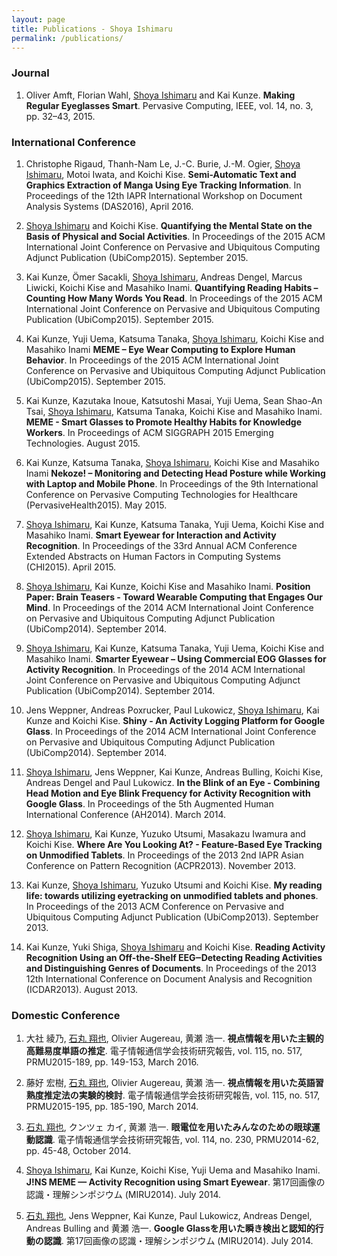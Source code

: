 ```yaml
---
layout: page
title: Publications - Shoya Ishimaru
permalink: /publications/
---
```


### Journal

1. Oliver Amft, Florian Wahl, <u>Shoya Ishimaru</u> and Kai Kunze. <span style="font-weight: 700;">Making Regular Eyeglasses Smart</span>. Pervasive Computing, IEEE, vol. 14, no. 3, pp. 32–43, 2015.

### International Conference

1. Christophe Rigaud, Thanh-Nam Le, J.-C. Burie, J.-M. Ogier, <u>Shoya Ishimaru</u>, Motoi Iwata, and Koichi Kise. <span style="font-weight: 700;">Semi-Automatic Text and Graphics Extraction of Manga Using Eye Tracking Information</span>. In Proceedings of the 12th IAPR International Workshop on Document Analysis Systems (DAS2016), April 2016.

1. <u>Shoya Ishimaru</u> and Koichi Kise. <span style="font-weight: 700;">Quantifying the Mental State on the Basis of Physical and Social Activities</span>. In Proceedings of the 2015 ACM International Joint Conference on Pervasive and Ubiquitous Computing Adjunct Publication (UbiComp2015). September 2015.

1. Kai Kunze, Ömer Sacakli, <u>Shoya Ishimaru</u>, Andreas Dengel, Marcus Liwicki, Koichi Kise and Masahiko Inami.  <span style="font-weight: 700;">Quantifying Reading Habits – Counting How Many Words You Read</span>. In Proceedings of the 2015 ACM International Joint Conference on Pervasive and Ubiquitous Computing Publication (UbiComp2015). September 2015.

1. Kai Kunze, Yuji Uema, Katsuma Tanaka, <u>Shoya Ishimaru</u>, Koichi Kise and Masahiko Inami  <span style="font-weight: 700;">MEME – Eye Wear Computing to Explore Human Behavior</span>. In Proceedings of the 2015 ACM International Joint Conference on Pervasive and Ubiquitous Computing Adjunct Publication (UbiComp2015). September 2015.

1. Kai Kunze, Kazutaka Inoue, Katsutoshi Masai, Yuji Uema, Sean Shao-An Tsai, <u>Shoya Ishimaru</u>, Katsuma Tanaka, Koichi Kise and Masahiko Inami. <span style="font-weight: 700;">MEME - Smart Glasses to Promote Healthy Habits for Knowledge Workers</span>. In Proceedings of ACM SIGGRAPH 2015 Emerging Technologies. August 2015.

1. Kai Kunze, Katsuma Tanaka, <u>Shoya Ishimaru</u>, Koichi Kise and Masahiko Inami <span style="font-weight: 700;">Nekoze! – Monitoring and Detecting Head Posture while Working with Laptop and Mobile Phone</span>. In Proceedings of the 9th International Conference on Pervasive Computing Technologies for Healthcare (PervasiveHealth2015). May 2015.

1. <u>Shoya Ishimaru</u>, Kai Kunze, Katsuma Tanaka,  Yuji Uema, Koichi Kise and Masahiko Inami.  <span style="font-weight: 700;">Smart Eyewear for Interaction and Activity Recognition</span>. In Proceedings of the 33rd Annual ACM Conference Extended Abstracts on Human Factors in Computing Systems (CHI2015). April 2015.

1. <u>Shoya Ishimaru</u>, Kai Kunze, Koichi Kise and Masahiko Inami. <span style="font-weight: 700;">Position Paper: Brain Teasers - Toward Wearable Computing that Engages Our Mind</span>. In Proceedings of the 2014 ACM International Joint Conference on Pervasive and Ubiquitous Computing Adjunct Publication (UbiComp2014). September 2014.

1. <u>Shoya Ishimaru</u>, Kai Kunze, Katsuma Tanaka, Yuji Uema, Koichi Kise and Masahiko Inami. <span style="font-weight: 700;">Smarter Eyewear – Using Commercial EOG Glasses for Activity Recognition</span>. In Proceedings of the 2014 ACM International Joint Conference on Pervasive and Ubiquitous Computing Adjunct Publication (UbiComp2014). September 2014.

1. Jens Weppner, Andreas Poxrucker, Paul Lukowicz, <u>Shoya Ishimaru</u>, Kai Kunze and Koichi Kise. <span style="font-weight: 700;">Shiny - An Activity Logging Platform for Google Glass</span>. In Proceedings of the 2014 ACM International Joint Conference on Pervasive and Ubiquitous Computing Adjunct Publication (UbiComp2014). September 2014.

1. <u>Shoya Ishimaru</u>, Jens Weppner, Kai Kunze, Andreas Bulling, Koichi Kise, Andreas Dengel and Paul Lukowicz. <span style="font-weight: 700;">In the Blink of an Eye - Combining Head Motion and Eye Blink Frequency for Activity Recognition with Google Glass</span>. In Proceedings of the 5th Augmented Human International Conference (AH2014). March 2014.

1. <u>Shoya Ishimaru</u>, Kai Kunze, Yuzuko Utsumi, Masakazu Iwamura and Koichi Kise. <span style="font-weight: 700;">Where Are You Looking At? - Feature-Based Eye Tracking on Unmodified Tablets</span>. In Proceedings of the 2013 2nd IAPR Asian Conference on Pattern Recognition (ACPR2013). November 2013.

1. Kai Kunze, <u>Shoya Ishimaru</u>, Yuzuko Utsumi and Koichi Kise. <span style="font-weight: 700;">My reading life: towards utilizing eyetracking on unmodified tablets and phones</span>. In Proceedings of the 2013 ACM Conference on Pervasive and Ubiquitous Computing Adjunct Publication (UbiComp2013). September 2013.

1. Kai Kunze, Yuki Shiga, <u>Shoya Ishimaru</u> and Koichi Kise. <span style="font-weight: 700;">Reading Activity Recognition Using an Off-the-Shelf EEG‒Detecting Reading Activities and Distinguishing Genres of Documents</span>. In Proceedings of the 2013 12th International Conference on Document Analysis and Recognition (ICDAR2013). August 2013.

### Domestic Conference

1. 大社 綾乃, <u>石丸 翔也</u>, Olivier Augereau, 黄瀬 浩一. <span style="font-weight: 700;">視点情報を用いた主観的高難易度単語の推定</span>. 電子情報通信学会技術研究報告, vol. 115, no. 517, PRMU2015-189, pp. 149-153, March 2016.

1. 藤好 宏樹, <u>石丸 翔也</u>, Olivier Augereau, 黄瀬 浩一. <span style="font-weight: 700;">視点情報を用いた英語習熟度推定法の実験的検討</span>. 電子情報通信学会技術研究報告, vol. 115, no. 517, PRMU2015-195, pp. 185-190, March 2014.

1. <u>石丸 翔也</u>, クンツェ カイ, 黄瀬 浩一. <span style="font-weight: 700;">眼電位を用いたみんなのための眼球運動認識</span>. 電子情報通信学会技術研究報告, vol. 114, no. 230, PRMU2014-62, pp. 45-48, October 2014.

1. <u>Shoya Ishimaru</u>, Kai Kunze, Koichi Kise, Yuji Uema and Masahiko Inami. <span style="font-weight: 700;">J!NS MEME — Activity Recognition using Smart Eyewear</span>. 第17回画像の認識・理解シンポジウム (MIRU2014). July 2014.

1. <u>石丸 翔也</u>, Jens Weppner, Kai Kunze, Paul Lukowicz, Andreas Dengel, Andreas Bulling and 黄瀬 浩一. <span style="font-weight: 700;">Google Glassを用いた瞬き検出と認知的行動の認識</span>. 第17回画像の認識・理解シンポジウム (MIRU2014). July 2014.